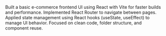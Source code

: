 Built a basic e-commerce frontend UI using React with Vite for faster builds and performance.
Implemented React Router to navigate between pages.
Applied state management using React hooks (useState, useEffect) to manage UI behavior.
Focused on clean code, folder structure, and component reuse.
